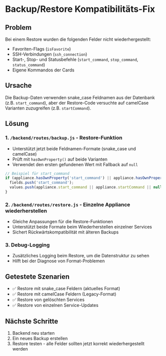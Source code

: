 # Backup/Restore Kompatibilitäts-Fix

## Problem
Bei einem Restore wurden die folgenden Felder nicht wiederhergestellt:
- Favoriten-Flags (`isFavorite`)
- SSH-Verbindungen (`ssh_connection`)
- Start-, Stop- und Statusbefehle (`start_command`, `stop_command`, `status_command`)
- Eigene Kommandos der Cards

## Ursache
Die Backup-Daten verwenden snake_case Feldnamen aus der Datenbank (z.B. `start_command`), aber der Restore-Code versuchte auf camelCase Varianten zuzugreifen (z.B. `startCommand`).

## Lösung

### 1. `/backend/routes/backup.js` - Restore-Funktion
- Unterstützt jetzt beide Feldnamen-Formate (snake_case und camelCase)
- Prüft mit `hasOwnProperty()` auf beide Varianten
- Verwendet den ersten gefundenen Wert mit Fallback auf `null`

```javascript
// Beispiel für start_command
if (appliance.hasOwnProperty('start_command') || appliance.hasOwnProperty('startCommand')) {
  fields.push('start_command');
  values.push(appliance.start_command || appliance.startCommand || null);
}
```

### 2. `/backend/routes/restore.js` - Einzelne Appliance wiederherstellen
- Gleiche Anpassungen für die Restore-Funktionen
- Unterstützt beide Formate beim Wiederherstellen einzelner Services
- Sichert Rückwärtskompatibilität mit älteren Backups

### 3. Debug-Logging
- Zusätzliches Logging beim Restore, um die Datenstruktur zu sehen
- Hilft bei der Diagnose von Format-Problemen

## Getestete Szenarien
- ✅ Restore mit snake_case Feldern (aktuelles Format)
- ✅ Restore mit camelCase Feldern (Legacy-Format)
- ✅ Restore von gelöschten Services
- ✅ Restore von einzelnen Service-Updates

## Nächste Schritte
1. Backend neu starten
2. Ein neues Backup erstellen
3. Restore testen - alle Felder sollten jetzt korrekt wiederhergestellt werden

